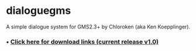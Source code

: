 # dialoguegms
 
A simple dialogue system for GMS2.3+ by Chloroken (aka Ken Koepplinger).

### • [Click here for download links (current release v1.0)](https://github.com/chloroken/dialoguegms/releases/tag/1.0)
